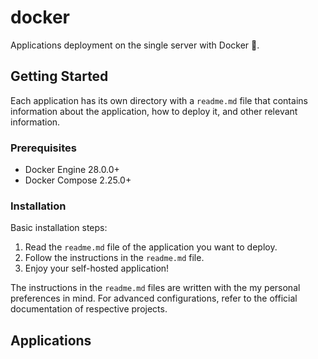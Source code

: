 # docker

Applications deployment on the single server with Docker 🐳.

## Getting Started

Each application has its own directory with a `readme.md` file that contains information about the application, how to deploy it, and other relevant information.

### Prerequisites

- Docker Engine 28.0.0+
- Docker Compose 2.25.0+

### Installation

Basic installation steps:

1. Read the `readme.md` file of the application you want to deploy.
2. Follow the instructions in the `readme.md` file.
3. Enjoy your self-hosted application!

The instructions in the `readme.md` files are written with the my personal preferences in mind.
For advanced configurations, refer to the official documentation of respective projects.

## Applications
